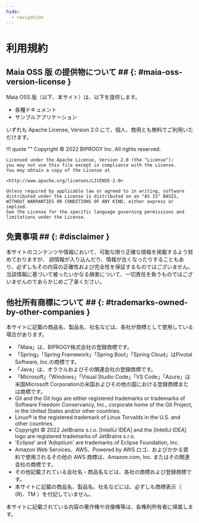 ```yaml
---
hide:
  - navigation
---
```


# 利用規約

## Maia OSS 版 の提供物について ## {: #maia-oss-version-license }

Maia OSS 版（以下、本サイト）は、以下を提供します。

- 各種ドキュメント
- サンプルアプリケーション

いずれも Apache License, Version 2.0 にて、個人、商用とも無料でご利用いただけます。

!!! quote ""
    Copyright © 2022 BIPROGY Inc. All rights reserved.

    Licensed under the Apache License, Version 2.0 (the "License");
    you may not use this file except in compliance with the License.
    You may obtain a copy of the License at

    <http://www.apache.org/licenses/LICENSE-2.0>

    Unless required by applicable law or agreed to in writing, software
    distributed under the License is distributed on an "AS IS" BASIS,
    WITHOUT WARRANTIES OR CONDITIONS OF ANY KIND, either express or implied.
    See the License for the specific language governing permissions and
    limitations under the License.

## 免責事項 ## {: #disclaimer }

本サイトのコンテンツや情報において、可能な限り正確な情報を掲載するよう努めておりますが、 誤情報が入り込んだり、情報が古くなったりすることもあり、必ずしもその内容の正確性および完全性を保証するものではございません。
当該情報に基づいて被ったいかなる損害について、一切責任を負うものではございませんのであらかじめご了承ください。

## 他社所有商標について ## {: #trademarks-owned-by-other-companies }

本サイトに記載の商品名、製品名、社名などは、各社が商標として使用している場合があります。

- 「Maia」は、BIPROGY株式会社の登録商標です。
- 「Spring」「Spring Framework」「Spring Boot」「Spring Cloud」はPivotal Software, Inc.の商標です。
- 「Java」は、オラクルおよびその関連会社の登録商標です。
- 「Microsoft」「Windows」「Visual Studio Code」「VS Code」「Azure」は米国Microsoft Corporationの米国およびその他の国における登録商標または商標です。
- Git and the Git logo are either registered trademarks or trademarks of Software Freedom Conservancy, Inc., corporate home of the Git Project, in the United States and/or other countries.
- Linux® is the registered trademark of Linus Torvalds in the U.S. and other countries.
- Copyright © 2022 JetBrains s.r.o. [IntelliJ IDEA] and the [IntelliJ IDEA] logo are registered trademarks of JetBrains s.r.o.
- 'Eclipse' and 'Adoptium' are trademarks of Eclipse Foundation, Inc.
- Amazon Web Services、AWS、Powered by AWS ロゴ、およびかかる資料で使用されるその他の AWS 商標は、Amazon.com, Inc. またはその関連会社の商標です。
- その他記載されている会社名・商品名などは、各社の商標および登録商標です。
- 本サイトに記載の商品名、製品名、社名などには、必ずしも商標表示（ (R)、TM ）を付記していません。

本サイトに記載されている内容の著作権や肖像権等は、各権利所有者に帰属します。
